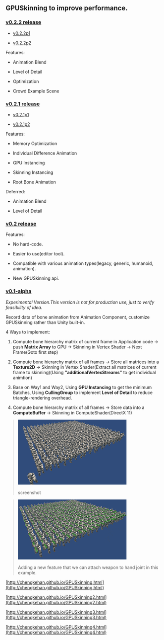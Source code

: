 ## GPUSkinning to improve performance.

### [v0.2.2 release](https://github.com/chengkehan/GPUSkinning/releases/tag/v0.2.2)

* [v0.2.2p1](https://github.com/chengkehan/GPUSkinning/releases/tag/v0.2.2p1)

* [v0.2.2p2](https://github.com/chengkehan/GPUSkinning/releases/tag/v0.2.2p2)

Features:

* Animation Blend

* Level of Detail

* Optimization

* Crowd Example Scene

### [v0.2.1 release](https://github.com/chengkehan/GPUSkinning/releases/tag/v0.2.1)

* [v0.2.1p1](https://github.com/chengkehan/GPUSkinning/releases/tag/v0.2.1p1)

* [v0.2.1p2](https://github.com/chengkehan/GPUSkinning/releases/tag/v0.2.1p2)

Features:

* Memory Optimization

* Individual Difference Animation

* GPU Instancing

* Skinning Instancing

* Root Bone Animation

Deferred:

* Animation Blend

* Level of Detail

### [v0.2 release](https://github.com/chengkehan/GPUSkinning/releases/tag/v0.2)

Features:

* No hard-code. 

* Easier to use(editor tool). 

* Compatible with various animation types(legacy, generic, humanoid, animation).

* New GPUSkinning api.

### [v0.1-alpha](https://github.com/chengkehan/GPUSkinning/releases/tag/v0.1-alpha)

_Experimental Version.This version is not for production use, just to verify feasibility of idea._

Record data of bone animation from Animation Component, customize GPUSkinning rather than Unity built-in.

4 Ways to implement: 

1. Compute bone hierarchy matrix of current frame in Application code -> push **Matrix Array** to GPU -> Skinning in Vertex Shader -> Next Frame(Goto first step)

2. Compute bone hierarchy matrix of all frames -> Store all matrices into a **Texture2D** -> Skinning in Vertex Shader(Extract all matrices of current frame to skinning)(Using **"additionalVertexStreams"** to get individual animtion)

3. Base on Way1 and Way2, Using **GPU Instancing** to get the minimum Batches, Using **CullingGroup** to implement **Level of Detail** to reduce triangle-rendering overhead.

4. Compute bone hierarchy matrix of all frames -> Store data into a **ComputeBuffer** -> Skinning in ComputeShader(DirectX 11)

> ![img](screenshot.gif)
>
> screenshot

> ![img](screenshot2.gif)
>
> Adding a new feature that we can attach weapon to hand joint in this example.

[http://chengkehan.github.io/GPUSkinning.html](http://chengkehan.github.io/GPUSkinning.html)

[http://chengkehan.github.io/GPUSkinning2.html](http://chengkehan.github.io/GPUSkinning2.html)

[http://chengkehan.github.io/GPUSkinning3.html](http://chengkehan.github.io/GPUSkinning3.html)

[http://chengkehan.github.io/GPUSkinning4.html](http://chengkehan.github.io/GPUSkinning4.html)
